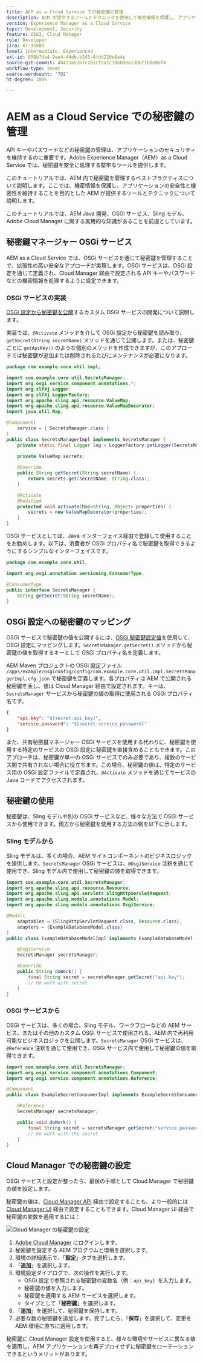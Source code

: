 ```yaml
---
title: AEM as a Cloud Service での秘密鍵の管理
description: AEM が提供するツールとテクニックを使用して機密情報を保護し、アプリケーションの安全性と機密性を維持できるように、AEM as a Cloud Service 内で秘密鍵を管理するベストプラクティスについて説明します。
version: Experience Manager as a Cloud Service
topic: Development, Security
feature: OSGI, Cloud Manager
role: Developer
jira: KT-15880
level: Intermediate, Experienced
exl-id: 856b7da4-9ee4-44db-b245-4fdd220e8a4e
source-git-commit: 48433a5367c281cf5a1c106b08a1306f1b0e8ef4
workflow-type: tm+mt
source-wordcount: '702'
ht-degree: 100%

---
```


# AEM as a Cloud Service での秘密鍵の管理

API キーやパスワードなどの秘密鍵の管理は、アプリケーションのセキュリティを維持するのに重要です。Adobe Experience Manager（AEM）as a Cloud Service では、秘密鍵を安全に処理する堅牢なツールを提供します。

このチュートリアルでは、AEM 内で秘密鍵を管理するベストプラクティスについて説明します。ここでは、機密情報を保護し、アプリケーションの安全性と機密性を維持することを目的とした AEM が提供するツールとテクニックについて説明します。

このチュートリアルでは、AEM Java 開発、OSGi サービス、Sling モデル、Adobe Cloud Manager に関する実用的な知識があることを前提としています。

## 秘密鍵マネージャー OSGi サービス

AEM as a Cloud Service では、OSGi サービスを通じて秘密鍵を管理することで、拡張性の高い安全なアプローチが実現します。OSGi サービスは、OSGi 設定を通じて定義され、Cloud Manager 経由で設定される API キーやパスワードなどの機密情報を処理するように設定できます。

### OSGi サービスの実装

[OSGi 設定から秘密鍵を公開](https://experienceleague.adobe.com/ja/docs/experience-manager-cloud-service/content/implementing/deploying/configuring-osgi#secret-configuration-values)するカスタム OSGi サービスの開発について説明します。

実装では、`@Activate` メソッドを介して OSGi 設定から秘密鍵を読み取り、`getSecret(String secretName)` メソッドを通じて公開します。または、秘密鍵ごとに `getApiKey()` のような個別のメソッドを作成できますが、このアプローチでは秘密鍵が追加または削除されるたびにメンテナンスが必要になります。

```java
package com.example.core.util.impl;

import com.example.core.util.SecretsManager;
import org.osgi.service.component.annotations.*;
import org.slf4j.Logger;
import org.slf4j.LoggerFactory;
import org.apache.sling.api.resource.ValueMap;
import org.apache.sling.api.resource.ValueMapDecorator;
import java.util.Map;

@Component(
    service = { SecretsManager.class }
)
public class SecretsManagerImpl implements SecretsManager {
    private static final Logger log = LoggerFactory.getLogger(SecretsManagerImpl.class);
 
    private ValueMap secrets;

    @Override
    public String getSecret(String secretName) {
        return secrets.get(secretName, String.class);
    }

    @Activate
    @Modified
    protected void activate(Map<String, Object> properties) {
        secrets = new ValueMapDecorator(properties);
    }
}
```

OSGi サービスとしては、Java インターフェイス経由で登録して使用することをお勧めします。以下は、消費者が OSGi プロパティ名で秘密鍵を取得できるようにするシンプルなインターフェイスです。

```java
package com.example.core.util;

import org.osgi.annotation.versioning.ConsumerType;

@ConsumerType
public interface SecretsManager {
    String getSecret(String secretName);
}
```

## OSGi 設定への秘密鍵のマッピング

OSGi サービスで秘密鍵の値を公開するには、[OSGi 秘密鍵設定値](https://experienceleague.adobe.com/ja/docs/experience-manager-cloud-service/content/implementing/deploying/configuring-osgi#secret-configuration-values)を使用して、OSGi 設定にマッピングします。`SecretsManager.getSecret()` メソッドから秘密鍵の値を取得するキーとして OSGi プロパティ名を定義します。

AEM Maven プロジェクトの OSGi 設定ファイル `/apps/example/osgiconfig/config/com.example.core.util.impl.SecretsManagerImpl.cfg.json` で秘密鍵を定義します。各プロパティは AEM で公開される秘密鍵を表し、値は Cloud Manager 経由で設定されます。キーは、`SecretsManager` サービスから秘密鍵の値の取得に使用される OSGi プロパティ名です。

```json
{
    "api.key": "$[secret:api_key]",
    "service.password": "$[secret:service_password]"
}
```

また、共有秘密鍵マネージャー OSGi サービスを使用する代わりに、秘密鍵を使用する特定のサービスの OSGi 設定に秘密鍵を直接含めることもできます。このアプローチは、秘密鍵が単一の OSGi サービスでのみ必要であり、複数のサービス間で共有されない場合に役立ちます。この場合、秘密鍵の値は、特定のサービス用の OSGi 設定ファイルで定義され、`@Activate` メソッドを通じてサービスの Java コードでアクセスされます。

## 秘密鍵の使用

秘密鍵は、Sling モデルや別の OSGi サービスなど、様々な方法で OSGi サービスから使用できます。両方から秘密鍵を使用する方法の例を以下に示します。

### Sling モデルから

Sling モデルは、多くの場合、AEM サイトコンポーネントのビジネスロジックを提供します。`SecretsManager` OSGi サービスは、`@OsgiService` 注釈を通じて使用でき、Sling モデル内で使用して秘密鍵の値を取得できます。

```java
import com.example.core.util.SecretsManager;
import org.apache.sling.api.resource.Resource;
import org.apache.sling.api.servlets.SlingHttpServletRequest;
import org.apache.sling.models.annotations.Model;
import org.apache.sling.models.annotations.OsgiService;

@Model(
    adaptables = {SlingHttpServletRequest.class, Resource.class},
    adapters = {ExampleDatabaseModel.class}
)
public class ExampleDatabaseModelImpl implements ExampleDatabaseModel {

    @OsgiService
    SecretsManager secretsManager;

    @Override 
    public String doWork() {
        final String secret = secretsManager.getSecret("api.key");
        // Do work with secret
    }
}
```

### OSGi サービスから

OSGi サービスは、多くの場合、Sling モデル、ワークフローなどの AEM サービス、またはその他のカスタム OSGi サービスで使用される、AEM 内で再利用可能なビジネスロジックを公開します。`SecretsManager` OSGi サービスは、`@Reference` 注釈を通じて使用でき、OSGi サービス内で使用して秘密鍵の値を取得できます。

```java
import com.example.core.util.SecretsManager;
import org.osgi.service.component.annotations.Component;
import org.osgi.service.component.annotations.Reference;

@Component
public class ExampleSecretConsumerImpl implements ExampleSecretConsumer {

    @Reference
    SecretsManager secretsManager;

    public void doWork() {
        final String secret = secretsManager.getSecret("service.password");
        // Do work with the secret
    }
}
```

## Cloud Manager での秘密鍵の設定

OSGi サービスと設定が整ったら、最後の手順として Cloud Manager で秘密鍵の値を設定します。

秘密鍵の値は、[Cloud Manager API](https://developer.adobe.com/experience-cloud/cloud-manager/reference/api/#tag/Variables) 経由で設定することも、より一般的には [Cloud Manager UI](https://experienceleague.adobe.com/ja/docs/experience-manager-cloud-service/content/implementing/using-cloud-manager/environment-variables#overview) 経由で設定することもできます。Cloud Manager UI 経由で秘密鍵の変数を適用するには：

![Cloud Manager の秘密鍵の設定](./assets/secrets/cloudmanager-configuration.png)

1. [Adobe Cloud Manager](https://my.cloudmanager.adobe.com) にログインします。
1. 秘密鍵を設定する AEM プログラムと環境を選択します。
1. 環境の詳細表示で、「**設定**」タブを選択します。
1. 「**追加**」を選択します。
1. 環境設定ダイアログで、次の操作を実行します。
   - OSGi 設定で参照される秘密鍵の変数名（例：`api_key`）を入力します。
   - 秘密鍵の値を入力します。
   - 秘密鍵を適用する AEM サービスを選択します。
   - タイプとして「**秘密鍵**」を選択します。
1. 「**追加**」を選択して、秘密鍵を保持します。
1. 必要な数の秘密鍵を追加します。完了したら、「**保存**」を選択して、変更を AEM 環境に直ちに適用します。

秘密鍵に Cloud Manager 設定を使用すると、様々な環境やサービスに異なる値を適用し、AEM アプリケーションを再デプロイせずに秘密鍵をローテーションできるというメリットがあります。
